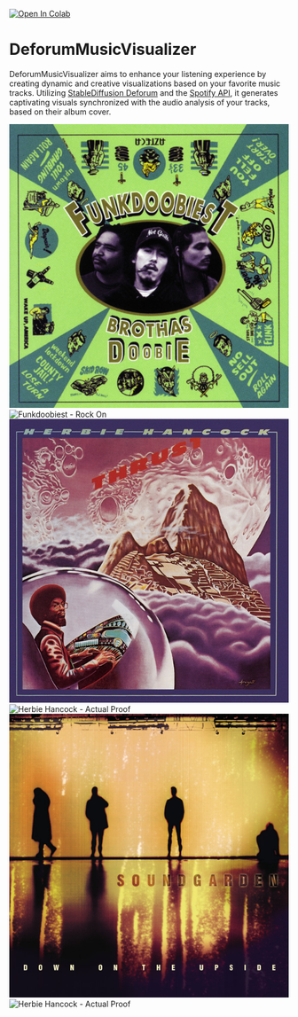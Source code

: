 [![Open In Colab](https://colab.research.google.com/assets/colab-badge.svg)](https://colab.research.google.com/drive/17Z-UW9ybR113xKxOKK88Wcfsl621wQzM#scrollTo=UuttUY-t-gtd)

# DeforumMusicVisualizer
DeforumMusicVisualizer aims to enhance your listening experience by creating dynamic and creative visualizations based on your favorite music tracks. Utilizing [StableDiffusion Deforum](https://github.com/deforum-art/deforum-stable-diffusion) and the [Spotify API](https://developer.spotify.com/documentation/web-api), it generates captivating visuals synchronized with the audio analysis of your tracks, based on their album cover.

<img src="example_gifs/Funkdoobiest%20-%20Rock%20On.jpg" alt="Funkdoobiest - Rock On / Album Cover" width="512" height="512">  
<img src="example_gifs/Funkdoobiest%20-%20Rock%20On.gif" alt="Funkdoobiest - Rock On" width="512" height="512">  

<img src="example_gifs/Herbie%20Hancock%20-%20Actual%20Proof.jpg" alt="Herbie Hancock - Actual Proof / Album Cover" width="512" height="512">  
<img src="example_gifs/Herbie%20Hancock%20-%20Actual%20Proof.gif" alt="Herbie Hancock - Actual Proof" width="512" height="512">  

<img src="example_gifs/Soundgarden%20-%20Burden%20In%20My%20Hand.jpg" alt="Soundgarden - Burden In My Hand / Album Cover" width="512" height="512">
<img src="example_gifs/Herbie%20Hancock%20-%20Actual%20Proof.gif" alt="Herbie Hancock - Actual Proof" width="512" height="512">  

